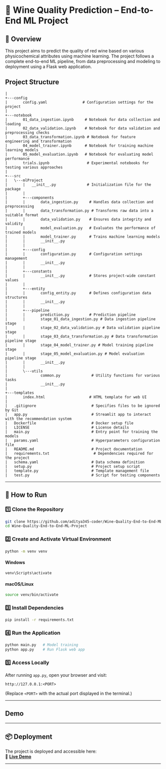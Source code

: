 # 🍷 Wine Quality Prediction – End-to-End ML Project  

## 📌 Overview  
This project aims to predict the quality of red wine based on various physicochemical attributes using machine learning. The project follows a complete end-to-end ML pipeline, from data preprocessing and modeling to deployment using a Flask web application.

## Project Structure

```
|   
+---config
|       config.yaml                # Configuration settings for the project
|       
+---notebook
|       01_data_ingestion.ipynb     # Notebook for data collection and loading
|       02_data_validation.ipynb    # Notebook for data validation and preprocessing checks
|       03_data_transformation.ipynb # Notebook for feature engineering and transformation
|       04_model_trainer.ipynb      # Notebook for training machine learning models
|       05_model_evaluation.ipynb   # Notebook for evaluating model performance
|       trials.ipynb                 # Experimental notebooks for testing various approaches
|       
+---src
|   \---mlProject
|       |   __init__.py              # Initialization file for the package
|       |   
|       +---components
|       |       data_ingestion.py     # Handles data collection and preprocessing
|       |       data_transformation.py # Transforms raw data into a suitable format
|       |       data_validation.py    # Ensures data integrity and validity
|       |       model_evaluation.py   # Evaluates the performance of trained models
|       |       model_trainer.py      # Trains machine learning models
|       |       __init__.py           
|       |       
|       +---config
|       |       configuration.py      # Configuration settings management
|       |       __init__.py
|       |       
|       +---constants
|       |       __init__.py           # Stores project-wide constant values
|       |       
|       +---entity
|       |       config_entity.py      # Defines configuration data structures
|       |       __init__.py
|       |       
|       +---pipeline
|       |       prediction.py         # Prediction pipeline
|       |       stage_01_data_ingestion.py # Data ingestion pipeline stage
|       |       stage_02_data_validation.py # Data validation pipeline stage
|       |       stage_03_data_transformation.py # Data transformation pipeline stage
|       |       stage_04_model_trainer.py # Model training pipeline stage
|       |       stage_05_model_evaluation.py # Model evaluation pipeline stage
|       |       __init__.py           
|       |       
|       \---utils
|               common.py              # Utility functions for various tasks
|               __init__.py
|               
+---templates
|       index.html                    # HTML template for web UI
|
|   .gitignore                         # Specifies files to be ignored by Git
|   app.py                             # Streamlit app to interact with the recommendation system
|   Dockerfile                         # Docker setup file
|   LICENSE                            # License details
|   main.py                            # Entry point for training the models
|   params.yaml                        # Hyperparameters configuration file
|   README.md                          # Project documentation
|   requirements.txt                    # Dependencies required for the project
|   schema.yaml                        # Data schema definition
|   setup.py                           # Project setup script
|   template.py                        # Template management file
|   test.py                            # Script for testing components
```

---
## 🚀 How to Run  

### 1️⃣ Clone the Repository  
```bash
git clone https://github.com/aditya345-coder/Wine-Quality-End-to-End-ML-Project.git
cd Wine-Quality-End-to-End-ML-Project
```

### 2️⃣ Create and Activate Virtual Environment  
```bash
python -m venv venv
```
#### Windows  
```bash
venv\Scripts\activate
```
#### macOS/Linux  
```bash
source venv/bin/activate
```

### 3️⃣ Install Dependencies  
```bash
pip install -r requirements.txt
```

### 4️⃣ Run the Application  
```bash
python main.py   # Model training
python app.py    # Run Flask web app
```

### 5️⃣ Access Locally  
After running `app.py`, open your browser and visit:  
```
http://127.0.0.1:<PORT>
```
(Replace `<PORT>` with the actual port displayed in the terminal.)  

---

## Demo

---

## 📦 Deployment  
The project is deployed and accessible here:  
🔗 **[Live Demo](https://wine-quality-end-to-end-ml-project.onrender.com/)**  

---
